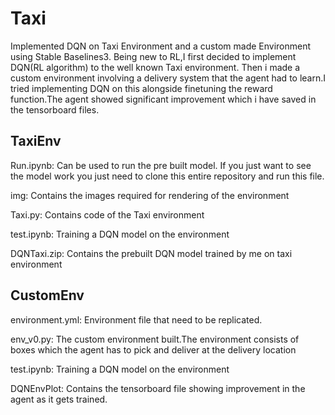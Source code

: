 # Taxi
Implemented DQN on Taxi Environment and a custom made Environment using Stable Baselines3.
Being new to RL,I first decided to implement DQN(RL algorithm) to the well known Taxi environment.
Then i made a custom environment involving a delivery system that the agent had to learn.I tried implementing DQN on this alongside finetuning the reward function.The agent showed significant improvement which i have saved in the tensorboard files.

## TaxiEnv

Run.ipynb:
Can be used to run the pre built model.
If you just want to see the model work you just need to clone this entire repository and run this file.

img:
Contains the images required for rendering of the environment

Taxi.py:
Contains code of the Taxi environment

test.ipynb:
Training a DQN model on the environment

DQNTaxi.zip:
Contains the prebuilt DQN model trained by me on taxi environment

## CustomEnv

environment.yml:
Environment file that need to be replicated.

env_v0.py:
The custom environment built.The environment consists of boxes which the agent has to pick and deliver at the delivery location

test.ipynb:
Training a DQN model on the environment

DQNEnvPlot:
Contains the tensorboard file showing improvement in the agent as it gets trained.
